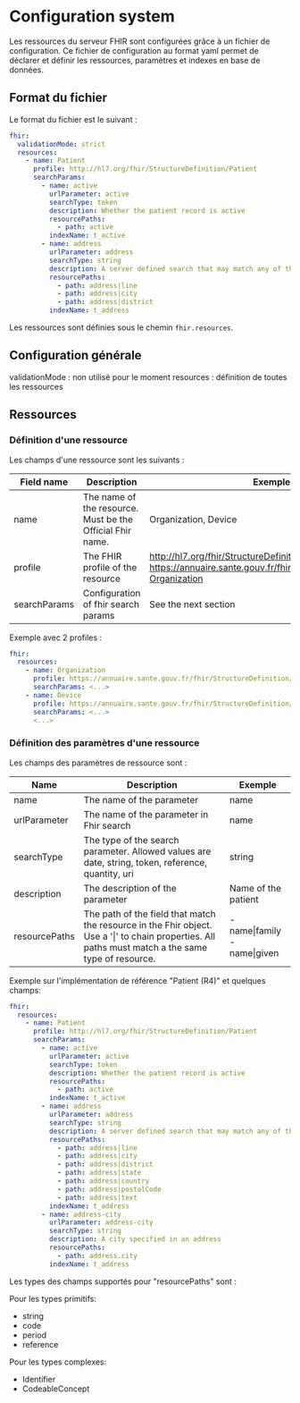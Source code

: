 # Configuration system

Les ressources du serveur FHIR sont configurées grâce à un fichier de configuration. Ce fichier de configuration au
format yaml permet de déclarer et définir les ressources, paramètres et indexes en base de données.

## Format du fichier

Le format du fichier est le suivant :

```yaml
fhir:
  validationMode: strict
  resources:
    - name: Patient
      profile: http://hl7.org/fhir/StructureDefinition/Patient
      searchParams:
        - name: active
          urlParameter: active
          searchType: token
          description: Whether the patient record is active
          resourcePaths:
            - path: active
          indexName: t_active
        - name: address
          urlParameter: address
          searchType: string
          description: A server defined search that may match any of the string fields in the Address, including line, city, district, state, country, postalCode, and/or text
          resourcePaths:
            - path: address|line
            - path: address|city
            - path: address|district
          indexName: t_address
```

Les ressources sont définies sous le chemin `fhir.resources`.

## Configuration générale

validationMode : non utilisé pour le moment resources : définition de toutes les ressources

## Ressources

### Définition d'une ressource

Les champs d'une ressource sont les suivants :

| Field name   | Description                                               | Exemple                                                                                                                              |
|--------------|-----------------------------------------------------------|--------------------------------------------------------------------------------------------------------------------------------------|
| name         | The name of the resource. Must be the Official Fhir name. | Organization, Device                                                                                                                 |
| profile      | The FHIR profile of the resource                          | http://hl7.org/fhir/StructureDefinition/Organization, https://annuaire.sante.gouv.fr/fhir/StructureDefinition/AS-Organization        |
| searchParams | Configuration of fhir search params                       | See the next section                                                                                                                 |

Exemple avec 2 profiles :

```yaml
fhir:
  resources:
    - name: Organization
      profile: https://annuaire.sante.gouv.fr/fhir/StructureDefinition/AS-Organization
      searchParams: <...>
    - name: Device
      profile: https://annuaire.sante.gouv.fr/fhir/StructureDefinition/AS-Device
      searchParams: <...>
      <...>
```

### Définition des paramètres d'une ressource

Les champs des paramètres de ressource sont :

| Name          | Description                                                                                                                                             | Exemple                                  |
|---------------|---------------------------------------------------------------------------------------------------------------------------------------------------------|------------------------------------------|
| name          | The name of the parameter                                                                                                                               | name                                     |
| urlParameter  | The name of the parameter in Fhir search                                                                                                                | name                                     |
| searchType    | The type of the search parameter. Allowed values are date, string, token, reference, quantity, uri                                                      | string                                   |
| description   | The description of the parameter                                                                                                                        | Name of the patient                      |
| resourcePaths | The path of the field that match the resource in the Fhir object. Use a '&vert;' to chain properties. All paths must match a the same type of resource.  | - name&vert;family<br/>- name&vert;given |

Exemple sur l'implémentation de référence "Patient (R4)" et quelques champs:

```yaml
fhir:
  resources:
    - name: Patient
      profile: http://hl7.org/fhir/StructureDefinition/Patient
      searchParams:
        - name: active
          urlParameter: active
          searchType: token
          description: Whether the patient record is active
          resourcePaths:
            - path: active
          indexName: t_active
        - name: address
          urlParameter: address
          searchType: string
          description: A server defined search that may match any of the string fields in the Address, including line, city, district, state, country, postalCode, and/or text
          resourcePaths:
            - path: address|line
            - path: address|city
            - path: address|district
            - path: address|state
            - path: address|country
            - path: address|postalCode
            - path: address|text
          indexName: t_address
        - name: address-city
          urlParameter: address-city
          searchType: string
          description: A city specified in an address
          resourcePaths:
            - path: address.city
          indexName: t_address
```

Les types des champs supportés pour "resourcePaths" sont :

Pour les types primitifs:

* string
* code
* period
* reference

Pour les types complexes:

* Identifier
* CodeableConcept

